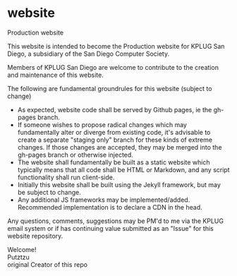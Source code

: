 # website
Production website

This website is intended to become the Production website for KPLUG San Diego, a subsidiary of the San Diego Computer Society.

Members of KPLUG San Diego are welcome to contribute to the creation and maintenance of this website.

The following are fundamental groundrules for this website (subject to change)<br />
- As expected, website code shall be served by Github pages, ie the gh-pages branch.<br />
- If someone wishes to propose radical changes which may fundamentally alter or diverge from existing code, it's advisable to create a separate "staging only" branch for these kinds of extreme changes. If those changes are accepted, they may be merged into the gh-pages branch or otherwise injected.<br />
- The website shall fundamentally be built as a static website which typically means that all code shall be HTML or Markdown, and any script functionality shall run client-side.<br />
- Initially this website shall be built using the Jekyll framework, but may be subject to change.<br />
- Any additional JS frameworks may be implemented/added. Recommended implementation is to declare a CDN in the head.

Any questions, comments, suggestions may be PM'd to me via the KPLUG email system or if has continuing value submitted as an "Issue" for this website repository.

Welcome!<br />
Putztzu<br />
 original Creator of this repo
